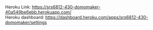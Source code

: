 Heroku Link: https://srs6812-430-domomaker-40a549be6ebb.herokuapp.com/<br>
Heroku dashboard: https://dashboard.heroku.com/apps/srs6812-430-domomaker/settings

